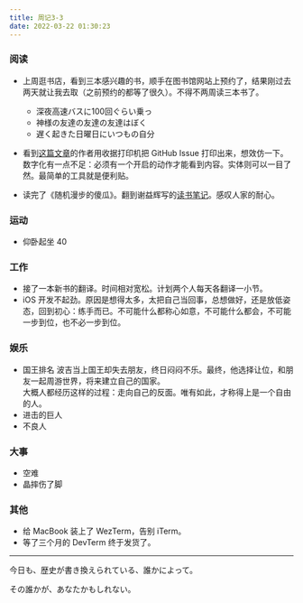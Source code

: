 ```yaml
---
title: 周记3-3
date: 2022-03-22 01:30:23
---
```

### 阅读
- 上周逛书店，看到三本感兴趣的书，顺手在图书馆网站上预约了，结果刚过去两天就让我去取（之前预约的都等了很久）。不得不两周读三本书了。
  -  深夜高速バスに100回ぐらい乗っ
  -  神様の友達の友達の友達はぼく
  -  遅く起きた日曜日にいつもの自分

- 看到[这篇文章](https://aschmelyun.com/blog/i-built-a-receipt-printer-for-github-issues/)的作者用收据打印机把 GitHub Issue 打印出来，想效仿一下。数字化有一点不足：必须有一个开启的动作才能看到内容。实体则可以一目了然。最简单的工具就是便利贴。

- 读完了《随机漫步的傻瓜》。翻到谢益辉写的[读书笔记](https://yihui.org/cn/2021/07/fooled-by-randomness/)。感叹人家的耐心。

### 运动

- 仰卧起坐 40

### 工作

- 接了一本新书的翻译。时间相对宽松。计划两个人每天各翻译一小节。
- iOS 开发不起劲。原因是想得太多，太把自己当回事，总想做好，还是放低姿态，回到初心：练手而已。不可能什么都称心如意，不可能什么都会，不可能一步到位，也不必一步到位。

### 娱乐

- 国王排名
波吉当上国王却失去朋友，终日闷闷不乐。最终，他选择让位，和朋友一起周游世界，将来建立自己的国家。  
大概人都经历这样的过程：走向自己的反面。唯有如此，才称得上是一个自由的人。
- 进击的巨人
- 不良人

### 大事

- 空难
- 晶摔伤了脚

### 其他

- 给 MacBook 装上了 WezTerm，告别 iTerm。
- 等了三个月的 DevTerm 终于发货了。

---

今日も、歴史が書き換えられている、誰かによって。

その誰かが、あなたかもしれない。